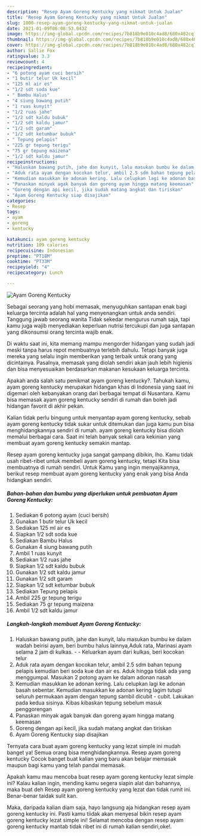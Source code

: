 ```yaml
---
description: "Resep Ayam Goreng Kentucky yang nikmat Untuk Jualan"
title: "Resep Ayam Goreng Kentucky yang nikmat Untuk Jualan"
slug: 1000-resep-ayam-goreng-kentucky-yang-nikmat-untuk-jualan
date: 2021-01-09T06:08:53.043Z
image: https://img-global.cpcdn.com/recipes/7b818b9e010c4ad8/680x482cq70/ayam-goreng-kentucky-foto-resep-utama.jpg
thumbnail: https://img-global.cpcdn.com/recipes/7b818b9e010c4ad8/680x482cq70/ayam-goreng-kentucky-foto-resep-utama.jpg
cover: https://img-global.cpcdn.com/recipes/7b818b9e010c4ad8/680x482cq70/ayam-goreng-kentucky-foto-resep-utama.jpg
author: Sallie Fox
ratingvalue: 3.3
reviewcount: 4
recipeingredient:
- "6 potong ayam cuci bersih"
- "1 butir telur Uk kecil"
- "125 ml air es"
- "1/2 sdt soda kue"
- " Bambu Halus"
- "4 siung bawang putih"
- "1 ruas kunyit"
- "1/2 ruas jahe"
- "1/2 sdt kaldu bubuk"
- "1/2 sdt kaldu jamur"
- "1/2 sdt garam"
- "1/2 sdt ketumbar bubuk"
- " Tepung pelapis"
- "225 gr tepung terigu"
- "75 gr tepung maizena"
- "1/2 sdt kaldu jamur"
recipeinstructions:
- "Haluskan bawang putih, jahe dan kunyit, lalu masukan bumbu ke dalam wadah beirisi ayam, beri bumbu halus lainnya,Aduk rata, Marinasi ayam selama 2 jam di kulkas.   Keluarkan ayam dari kulkas, beri kocokan telur"
- "Aduk rata ayam dengan kocokan telur, ambil 2.5 sdm bahan tepung pelapis kemudian beri soda kue dan air es. Aduk hingga tidak ada yang menggumpal. Masukan 2 potong ayam ke dalam adonan nasah"
- "Kemudian masukkan ke adonan kering. Lalu celupkan lagi ke adonan basah sebentar. Kemudian masukkan ke adonan kering lagim tutupi seluruh permukaan ayam dengan tepung sambil dicubit - cubit. Lakukan pada kedua sisinya. Kibas kibaskan tepung sebelum masuk penggorengan"
- "Panaskan minyak agak banyak dan goreng ayam hingga matang keemasan"
- "Goreng dengan api kecil, jika sudah matang angkat dan tiriskan"
- "Ayam Goreng Kentucky siap disajikan"
categories:
- Resep
tags:
- ayam
- goreng
- kentucky

katakunci: ayam goreng kentucky 
nutrition: 109 calories
recipecuisine: Indonesian
preptime: "PT18M"
cooktime: "PT33M"
recipeyield: "4"
recipecategory: Lunch

---
```



![Ayam Goreng Kentucky](https://img-global.cpcdn.com/recipes/7b818b9e010c4ad8/680x482cq70/ayam-goreng-kentucky-foto-resep-utama.jpg)

Sebagai seorang yang hobi memasak, menyuguhkan santapan enak bagi keluarga tercinta adalah hal yang menyenangkan untuk anda sendiri. Tanggung jawab seorang  wanita Tidak sekedar mengurus rumah saja, tapi kamu juga wajib menyediakan keperluan nutrisi tercukupi dan juga santapan yang dikonsumsi orang tercinta wajib enak.

Di waktu  saat ini, kita memang mampu mengorder hidangan yang sudah jadi meski tanpa harus repot membuatnya terlebih dahulu. Tetapi banyak juga mereka yang selalu ingin memberikan yang terbaik untuk orang yang dicintainya. Pasalnya, memasak yang diolah sendiri akan jauh lebih higienis dan bisa menyesuaikan berdasarkan makanan kesukaan keluarga tercinta. 



Apakah anda salah satu penikmat ayam goreng kentucky?. Tahukah kamu, ayam goreng kentucky merupakan hidangan khas di Indonesia yang saat ini digemari oleh kebanyakan orang dari berbagai tempat di Nusantara. Kamu bisa memasak ayam goreng kentucky sendiri di rumah dan boleh jadi hidangan favorit di akhir pekan.

Kalian tidak perlu bingung untuk menyantap ayam goreng kentucky, sebab ayam goreng kentucky tidak sukar untuk ditemukan dan juga kamu pun bisa menghidangkannya sendiri di rumah. ayam goreng kentucky bisa diolah memalui berbagai cara. Saat ini telah banyak sekali cara kekinian yang membuat ayam goreng kentucky semakin mantap.

Resep ayam goreng kentucky juga sangat gampang dibikin, lho. Kamu tidak usah ribet-ribet untuk membeli ayam goreng kentucky, tetapi Kita bisa membuatnya di rumah sendiri. Untuk Kamu yang ingin menyajikannya, berikut resep membuat ayam goreng kentucky yang enak yang bisa Anda hidangkan sendiri.

<!--inarticleads1-->

##### Bahan-bahan dan bumbu yang diperlukan untuk pembuatan Ayam Goreng Kentucky:

1. Sediakan 6 potong ayam (cuci bersih)
1. Gunakan 1 butir telur Uk kecil
1. Sediakan 125 ml air es
1. Siapkan 1/2 sdt soda kue
1. Sediakan  Bambu Halus
1. Gunakan 4 siung bawang putih
1. Ambil 1 ruas kunyit
1. Sediakan 1/2 ruas jahe
1. Siapkan 1/2 sdt kaldu bubuk
1. Gunakan 1/2 sdt kaldu jamur
1. Gunakan 1/2 sdt garam
1. Siapkan 1/2 sdt ketumbar bubuk
1. Sediakan  Tepung pelapis
1. Ambil 225 gr tepung terigu
1. Sediakan 75 gr tepung maizena
1. Ambil 1/2 sdt kaldu jamur




<!--inarticleads2-->

##### Langkah-langkah membuat Ayam Goreng Kentucky:

1. Haluskan bawang putih, jahe dan kunyit, lalu masukan bumbu ke dalam wadah beirisi ayam, beri bumbu halus lainnya,Aduk rata, Marinasi ayam selama 2 jam di kulkas.  -  - Keluarkan ayam dari kulkas, beri kocokan telur
1. Aduk rata ayam dengan kocokan telur, ambil 2.5 sdm bahan tepung pelapis kemudian beri soda kue dan air es. Aduk hingga tidak ada yang menggumpal. Masukan 2 potong ayam ke dalam adonan nasah
1. Kemudian masukkan ke adonan kering. Lalu celupkan lagi ke adonan basah sebentar. Kemudian masukkan ke adonan kering lagim tutupi seluruh permukaan ayam dengan tepung sambil dicubit - cubit. Lakukan pada kedua sisinya. Kibas kibaskan tepung sebelum masuk penggorengan
1. Panaskan minyak agak banyak dan goreng ayam hingga matang keemasan
1. Goreng dengan api kecil, jika sudah matang angkat dan tiriskan
1. Ayam Goreng Kentucky siap disajikan




Ternyata cara buat ayam goreng kentucky yang lezat simple ini mudah banget ya! Semua orang bisa menghidangkannya. Resep ayam goreng kentucky Cocok banget buat kalian yang baru akan belajar memasak maupun bagi kamu yang telah pandai memasak.

Apakah kamu mau mencoba buat resep ayam goreng kentucky lezat simple ini? Kalau kalian ingin, mending kamu segera siapin alat dan bahannya, maka buat deh Resep ayam goreng kentucky yang lezat dan tidak rumit ini. Benar-benar taidak sulit kan. 

Maka, daripada kalian diam saja, hayo langsung aja hidangkan resep ayam goreng kentucky ini. Pasti kamu tiidak akan menyesal bikin resep ayam goreng kentucky lezat simple ini! Selamat mencoba dengan resep ayam goreng kentucky mantab tidak ribet ini di rumah kalian sendiri,oke!.

